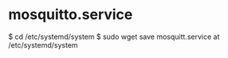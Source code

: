 # mosquitto.service

$ cd /etc/systemd/system
$ sudo wget 
save mosquitt.service at /etc/systemd/system
